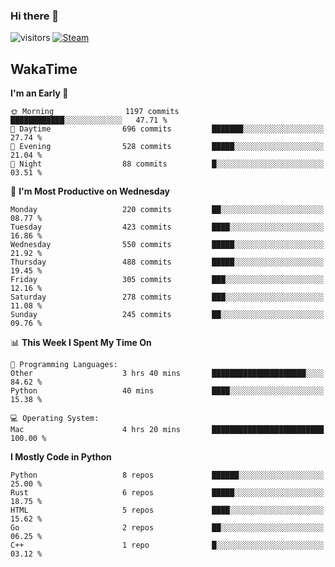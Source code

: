 ### Hi there 👋

![visitors](https://visitor-badge.glitch.me/badge?page_id=zhourunlai)
[![Steam](https://img.shields.io/badge/dynamic/json?url=https%3A%2F%2Fapi.swo.moe%2Fstats%2Fsteamgames%2F76561198285156854&query=count&color=0b1a37&label=Steam&labelColor=134375&logo=steam&suffix=+games&cacheSeconds=3600)](http://steamcommunity.com/profiles/76561198285156854)

## WakaTime
<!--START_SECTION:waka-->
**I'm an Early 🐤** 

```text
🌞 Morning                1197 commits        ████████████░░░░░░░░░░░░░   47.71 % 
🌆 Daytime                696 commits         ███████░░░░░░░░░░░░░░░░░░   27.74 % 
🌃 Evening                528 commits         █████░░░░░░░░░░░░░░░░░░░░   21.04 % 
🌙 Night                  88 commits          █░░░░░░░░░░░░░░░░░░░░░░░░   03.51 % 
```
📅 **I'm Most Productive on Wednesday** 

```text
Monday                   220 commits         ██░░░░░░░░░░░░░░░░░░░░░░░   08.77 % 
Tuesday                  423 commits         ████░░░░░░░░░░░░░░░░░░░░░   16.86 % 
Wednesday                550 commits         █████░░░░░░░░░░░░░░░░░░░░   21.92 % 
Thursday                 488 commits         █████░░░░░░░░░░░░░░░░░░░░   19.45 % 
Friday                   305 commits         ███░░░░░░░░░░░░░░░░░░░░░░   12.16 % 
Saturday                 278 commits         ███░░░░░░░░░░░░░░░░░░░░░░   11.08 % 
Sunday                   245 commits         ██░░░░░░░░░░░░░░░░░░░░░░░   09.76 % 
```


📊 **This Week I Spent My Time On** 

```text
💬 Programming Languages: 
Other                    3 hrs 40 mins       █████████████████████░░░░   84.62 % 
Python                   40 mins             ████░░░░░░░░░░░░░░░░░░░░░   15.38 % 

💻 Operating System: 
Mac                      4 hrs 20 mins       █████████████████████████   100.00 % 
```

**I Mostly Code in Python** 

```text
Python                   8 repos             ██████░░░░░░░░░░░░░░░░░░░   25.00 % 
Rust                     6 repos             █████░░░░░░░░░░░░░░░░░░░░   18.75 % 
HTML                     5 repos             ████░░░░░░░░░░░░░░░░░░░░░   15.62 % 
Go                       2 repos             ██░░░░░░░░░░░░░░░░░░░░░░░   06.25 % 
C++                      1 repo              █░░░░░░░░░░░░░░░░░░░░░░░░   03.12 % 
```




<!--END_SECTION:waka-->
